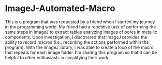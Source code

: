 # ImageJ-Automated-Macro
This is a program that was requested by a friend when I started my journey in the programming world. 
My friend had a repetitive task of performing the same steps in ImageJ to extract tables analyzing images of pores in metallic components. 
Upon investigation, I discovered that ImageJ provides the ability to record macros (i.e., recording the actions performed within the program). 
With the ImageJ library, I was able to create a loop of the macro that repeats for each image folder. 
I'm sharing this program so that it can be helpful to other enthusiasts in simplifying their work.
